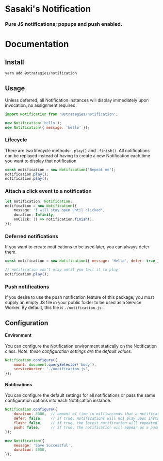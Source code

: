 # Sasaki's Notification
### Pure JS notifications; popups and push enabled.

# Documentation

## Install
```sh
yarn add @strategies/notification
```


## Usage
Unless deferred, all Notification instances will display immediately upon invocation, no assignment required.

```js
import Notification from '@strategies/notification';

new Notification('hello');
new Notification({ message: 'hello' });
```

### Lifecycle
There are two lifecycle methods: `.play()` and `.finish()`. All notifications can 
be replayed instead of having to create a new Notification each time you want to display
that notification.

```js
const notification = new Notification('Repeat me');
notification.play();
notification.play();
```

### Attach a click event to a notification
```ts
let notification: Notification;
notification = new Notification({
    message: 'I will stay open until clicked',
    duration: Infinity,
    onClick: () => notification.finish(),
});
```

### Deferred notifications
If you want to create notifications to be used later, you can always defer them.

```js
const notification = new Notification({ message: 'Hello', defer: true });

// notification won't play until you tell it to play
notification.play();
```

### Push notifications
If you desire to use the push notification feature of this package, you must supply
an empty JS file in your public folder to be used as a Service Worker. By default, 
this file is `./notification.js`.


## Configuration
#### Environment
You can configure the Notification environment statically on the Notification class. 
_Note: these configuration settings are the default values._

```js
Notification.configure({
    mount: document.querySelector('body'),
    serviceWorker: './notification.js',
});
```

#### Notifications
You can configure the default settings for all notifications or pass the same
configuration options into each Notification instance.

```js
Notification.configure({
    duration: 3000,  // amount of time in milliseconds that a notification will show.
    defer: false,    // if true, notifications will not play upon instantiantion.
    flash: false,    // if true, the latest notification will repeatedly flash in the tab title.
    push: false,     // if true, the notification will appear as a push notification if the tab is not in focus.
});

new Notification({
    message: 'Save Successful',
    duration: 2000,
});
```
